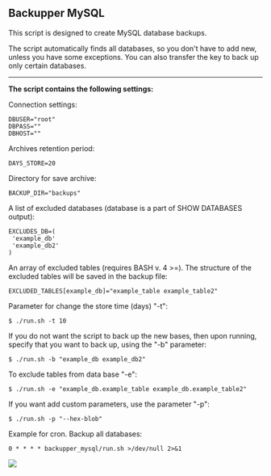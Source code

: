 Backupper MySQL
---------------
This script is designed to create MySQL database backups.

The script automatically finds all databases, so you don't have to add new, unless you have some exceptions. You can also transfer the key to back up only certain databases.

----------

**The script contains the following settings:**

Connection settings:

    DBUSER="root"
    DBPASS=""
    DBHOST=""

Archives retention period:

    DAYS_STORE=20

Directory for save archive:

    BACKUP_DIR="backups"

A list of excluded databases (database is a part of SHOW DATABASES output):

    EXCLUDES_DB=(
     'example_db'
     'example_db2'
    )
    
An array of excluded tables (requires BASH v. 4 >=). 
The structure of the excluded tables will be saved in the backup file:

    EXCLUDED_TABLES[example_db]="example_table example_table2"
    
Parameter for change the store time (days) "-t":

    $ ./run.sh -t 10

If you do not want the script to back up the new bases, then upon running, specify that you want to back up, using the "-b" parameter:

    $ ./run.sh -b "example_db example_db2"
    
To exclude tables from data base "-e":

    $ ./run.sh -e "example_db.example_table example_db.example_table2"
    
If you want add custom parameters, use the parameter "-p":

    $ ./run.sh -p "--hex-blob"
    
Example for cron. Backup all databases:

    0 * * * * backupper_mysql/run.sh >/dev/null 2>&1
    
![](https://raw.githubusercontent.com/wdda/backupper_mysql/master/example.gif)